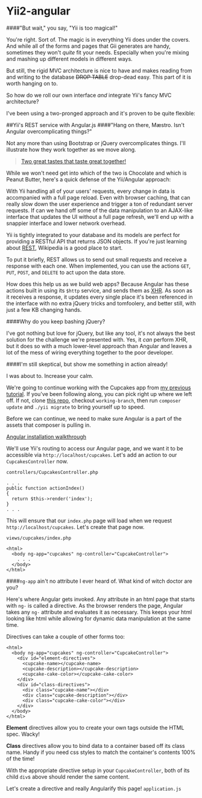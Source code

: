 # Yii2-angular
####"But wait," you say, "Yii is too magical!"

You're right. Sort of. The magic is in everything Yii does under the covers. And while all of the forms and pages that Gii generates are handy, sometimes they won't _quite_ fit your needs. Especially when you're mixing and mashing up different models in different ways.

But still, the rigid MVC architecture is nice to have and makes reading from and writing to the database ~~DROP TABLE~~ drop-dead easy. This part of it is worth hanging on to.

So how do we roll our own interface *and* integrate Yii's fancy MVC architecture?

I've been using a two-pronged approach and it's proven to be quite flexible:

##Yii's REST service with Angular.js
####"Hang on there, M&aelig;stro. Isn't Angular overcomplicating things?"

Not any more than using Bootstrap or jQuery overcomplicates things. I'll illustrate how they work together as we move along.

>[Two great tastes that taste great together!](http://youtu.be/DJLDF6qZUX0#t=5)

While we won't need get into which of the two is Chocolate and which is Peanut Butter, here's a quick defense of the Yii/Angular approach:

With Yii handling all of your users' requests, every change in data is accompanied with a full page reload. Even with browser caching, that can really slow down the user experience and trigger a ton of redundant server requests. If can we hand off some of the data manipulation to an AJAX-like interface that updates the UI without a full page refresh, we'll end up with a snappier interface and lower network overhead.

Yii is tightly integrated to your database and its models are perfect for providing a RESTful API that returns JSON objects. If you're just learning about [REST](https://en.wikipedia.org/wiki/Representational_state_transfer), Wikipedia is a good place to start.

To put it briefly, REST allows us to send out small requests and receive a response with each one. When implemented, you can use the actions `GET`, `PUT`, `POST`, and `DELETE` to act upon the data store.

How does this help us as we build web apps? Because Angular has these actions built in using its `$http` service, and sends them as [XHR](https://en.wikipedia.org/wiki/XMLHttpRequest). As soon as it receives a response, it updates every single place it's been referenced in the interface with no extra jQuery tricks and tomfoolery, and better still, with just a few KB changing hands.

####Why do you keep bashing jQuery?

I've got nothing but love for jQuery, but like any tool, it's not always the best solution for the challenge we're presented with. Yes, it *can* perform XHR, but it does so with a much lower-level approach than Angular and leaves a lot of the mess of wiring everything together to the poor developer.

####I'm still skeptical, but show me something in action already!

I was about to. Increase your calm.

We're going to continue working with the Cupcakes app from [my previous tutorial](http://vybeauregard.github.io/Yii2-Cupcakes/). If you've been following along, you can pick right up where we left off. If not, clone [this repo](https://github.com/vybeauregard/Yii2-Cupcakes.git), checkout `working-branch`, then run `composer update` and `./yii migrate` to bring yourself up to speed.

Before we can continue, we need to make sure Angular is a part of the assets that composer is pulling in.

[Angular installation walkthrough](https://github.com/vybeauregard/Yii2-angular/wiki/Install-Angular-into-a-Yii2-project)

We'll use Yii's routing to access our Angular page, and we want it to be accessible via `http://localhost/cupcakes`. Let's add an action to our `CupcakesController` now.

`controllers/CupcakesController.php`
```
. . .
public function actionIndex()
{
  return $this->render('index');
}
. . .
```
This will ensure that our `index.php` page will load when we request `http://localhost/cupcakes`. Let's create that page now.

`views/cupcakes/index.php`
```
<html>
  <body ng-app="cupcakes" ng-controller="CupcakeController">
    . . .
  </body>
</html>
```
####`ng-app` ain't no attribute I ever heard of. What kind of witch doctor are you?

Here's where Angular gets invoked. Any attribute in an html page that starts with `ng-` is called a directive. As the browser renders the page, Angular takes any `ng-` attribute and evaluates it as necessary. This keeps your html looking like html while allowing for dynamic data manipulation at the same time.

Directives can take a couple of other forms too:
```
<html>
  <body ng-app="cupcakes" ng-controller="CupcakeController">
    <div id="element-directives">
      <cupcake-name></cupcake-name>
      <cupcake-description></cupcake-description>
      <cupcake-cake-color></cupcake-cake-color>
    </div>
    <div id="class-directives">
      <div class="cupcake-name"></div>
      <div class="cupcake-description"></div>
      <div class="cupcake-cake-color"></div>
    </div>
  </body>
</html>
```
**Element** directives allow you to create your own tags outside the HTML spec. Wacky!

**Class** directives allow you to bind data to a container based off its class name. Handy if you need css styles to match the container's contents 100% of the time!

With the appropriate directive setup in your `CupcakeController`, both of its child `div`s above should render the same content.

Let's create a directive and really Angularify this page!
`application.js`
```

```
